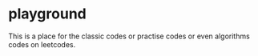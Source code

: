 # playground
This is a place for the classic codes or practise codes or even algorithms codes on leetcodes. 
